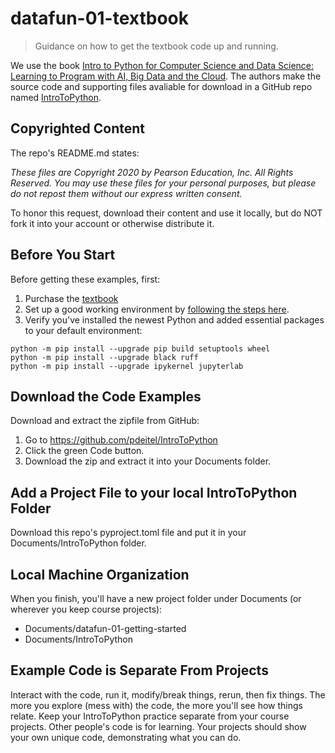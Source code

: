 # datafun-01-textbook

> Guidance on how to get the textbook code up and running.

We use the book [Intro to Python for Computer Science and Data Science: Learning to Program with AI, Big Data and the Cloud](https://amzn.to/2KfCptN).
The authors make the source code and supporting files avaliable for download in a GitHub repo named [IntroToPython](https://github.com/pdeitel/IntroToPython).

## Copyrighted Content

The repo's README.md states:

_These files are Copyright 2020 by Pearson Education, Inc. All Rights Reserved._ 
_You may use these files for your personal purposes, but please do not repost them without our express written consent._

To honor this request, download their content and use it locally, but do NOT fork it into your account or otherwise distribute it. 

## Before You Start

Before getting these examples, first:

1. Purchase the [textbook](https://deitel.com/intro-to-python-for-computer-science-and-data-science/)
2. Set up a good working environment by [following the steps here](https://github.com/denisecase/datafun-01-getting-started).
3. Verify you've installed the newest Python and added essential packages to your default environment:

```shell
python -m pip install --upgrade pip build setuptools wheel 
python -m pip install --upgrade black ruff
python -m pip install --upgrade ipykernel jupyterlab
```

## Download the Code Examples 

Download and extract the zipfile from GitHub:

1. Go to <https://github.com/pdeitel/IntroToPython>
2. Click the green Code button. 
3. Download the zip and extract it into your Documents folder.

## Add a Project File to your local IntroToPython Folder

Download this repo's pyproject.toml file and put it in your Documents/IntroToPython folder.

## Local Machine Organization

When you finish, you'll have a new project folder under Documents (or wherever you keep course projects):

- Documents/datafun-01-getting-started
- Documents/IntroToPython

## Example Code is Separate From Projects

Interact with the code, run it, modify/break things, rerun, then fix things.
The more you explore (mess with) the code, the more you'll see how things relate.
Keep your IntroToPython practice separate from your course projects.
Other people's code is for learning. 
Your projects should show your own unique code, demonstrating what you can do.
